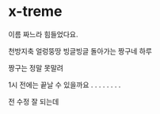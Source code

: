 # x-treme

이름 짜느라 힘들었다요.

천방지축 얼렁뚱땅 빙글빙글 돌아가는 짱구네 하루

짱구는 정말 못말려

1시 전에는 끝날 수 있을까요 . . . . . . . . 

전 수정 잘 되는데
